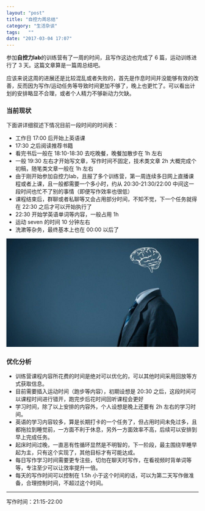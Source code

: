 ```yaml
---
layout: "post"
title: "自控力周总结"
category: "生活杂谈"
tags:   ""
date: "2017-03-04 17:07"
---
```


参加**自控力lab**的训练营有了一周的时间，且写作这边也完成了 6 篇，运动训练进行了 3 天。这篇文章算是一篇周总结吧。

应该来说这周的进展还是比较混乱或者失败的，首先是作息时间并没能够有效的改善，反而因为写作/运动任务等导致时间更加不够了，晚上也更忙了。可以看出计划的安排略显不合理，或者个人精力不够新动力欠缺。

### 当前现状

下面讲详细叙述下情况目前一段时间的时间表：
- 工作日 17:00 后开始上英语课
- 17:30 之后阅读推荐书籍
- 看完书后一般在 18:10-18:30 去吃晚餐，晚餐加散步在 1h 左右
- 一般 19:30 左右才开始写文章，写作时间不固定，技术类文章 2h 大概完成个初稿，随笔类文章一般在 1h 左右
- 由于刚开始参加自控力lab，且报了多个训练营，第一周连续多日网上直播课程或者上课，且一般都需要一个多小时，约从 20:30-21:30/22:00 中间这一段时间也忙不了别的事情（即便写作效率也很低）
- 课程结束后，群聊或者私聊等又会占用部分时间，不知不觉，下一个任务就得在 22:30 之后才可以开始执行了
- 22:30 开始学英语单词等内容，一般占用 1h 
- 运动 seven 的时间 10 分钟左右
- 洗漱等杂务，最终基本上也在 00:00 以后了


![](https://raw.githubusercontent.com/noparkinghere/noparkinghere.github.io/master/img/2017-03-04-自控力周总结/1.jpg)

<!-- more -->

### 优化分析

- 训练营课程内容所花费的时间是绝对可以优化的，可以其他时间采用回放等方式获取信息。
- 目前需要插入运动时间（跑步等内容），初期设想是 20:30 之后，这段时间可以课程时间进行错开，跑完步后花时间回听课程会更好
- 学习时间，除了以上安排的内容外，个人设想是晚上还要有 2h 左右的学习时间。
- 英语的学习内容较多，算是长期打卡的一个任务了，但占用时间未免过多，且都拖拉到睡觉前，一方面不利于休息，另外一方面效率不高，后续可以安排到早上完成任务。
- 起床时间过晚，一直恶有性循环显然是不明智的，下一阶段，最主围绕早睡早起为主，只有这个实现了，其他目标才有可能达成。
- 每日写作学习时间需要更专注些，切勿在聊天时写作，在看视频时背单词等等，专注至少可以让效率提升一倍。
- 每天的写作时间可以控制在 1.5h 小于这个时间的话，可以为第二天写作做准备，合理控制时间，不超过这个时间。

***
写作时间：21:15-22:00
